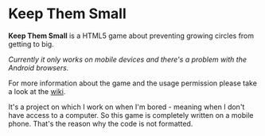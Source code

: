 # Keep Them Small
**Keep Them Small** is a HTML5 game about preventing growing circles from getting to big. 

*Currently it only works on mobile devices and there's a problem with the Android browsers.*

For more information about the game and the usage permission please take a look at the [wiki](https://github.com/Siphalor/Keep-Them-Small/wiki). 

It's a project on which I work on when I'm bored - meaning when I don't have access to a computer. So this game is completely written on a mobile phone. That's the reason why the code is not formatted. 
